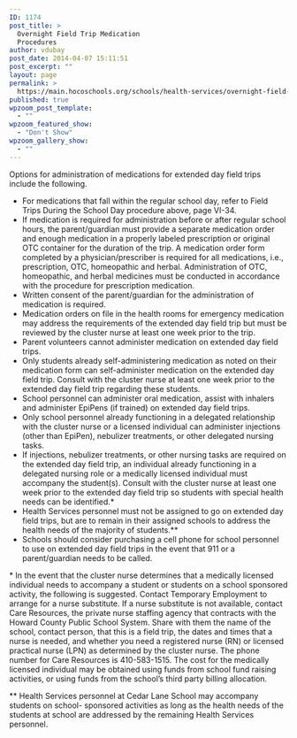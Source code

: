 ```yaml
---
ID: 1174
post_title: >
  Overnight Field Trip Medication
  Procedures
author: vdubay
post_date: 2014-04-07 15:11:51
post_excerpt: ""
layout: page
permalink: >
  https://main.hocoschools.org/schools/health-services/overnight-field-trip-medication-procedures/
published: true
wpzoom_post_template:
  - ""
wpzoom_featured_show:
  - "Don't Show"
wpzoom_gallery_show:
  - ""
---
```

<p>Options for administration of medications for extended day field trips include the following.</p>

<ul>
  <li>For medications that fall within the regular school day, refer to Field Trips During the School Day procedure above, page VI-34.</li>
  <li>If medication is required for administration before or after regular school hours, the parent/guardian must provide a separate medication order and enough medication in a properly labeled prescription or original OTC container for the duration of the trip. A medication order form completed by a physician/prescriber is required for all medications, i.e., prescription, OTC, homeopathic and herbal. Administration of OTC, homeopathic, and herbal medicines must be conducted in accordance with the procedure for prescription medication.</li>
  <li>Written consent of the parent/guardian for the administration of medication is required.</li>
  <li>Medication orders on file in the health rooms for emergency medication may address the requirements of the extended day field trip but must be reviewed by the cluster nurse at least one week prior to the trip.</li>
  <li>Parent volunteers cannot administer medication on extended day field trips.</li>
  <li>Only students already self-administering medication as noted on their medication form can self-administer medication on the extended day field trip. Consult with the cluster nurse at least one week prior to the extended day field trip regarding these students.</li>
  <li>School personnel can administer oral medication, assist with inhalers and administer EpiPens (if trained) on extended day field trips.</li>
  <li>Only school personnel already functioning in a delegated relationship with the cluster nurse or a licensed individual can administer injections (other than EpiPen), nebulizer treatments, or other delegated nursing tasks.</li>
  <li>If injections, nebulizer treatments, or other nursing tasks are required on the extended day field trip, an individual already functioning in a delegated nursing role or a medically licensed individual must accompany the student(s). Consult with the cluster nurse at least one week prior to the extended day field trip so students with special health needs can be identified.*</li>
  <li>Health Services personnel must not be assigned to go on extended day field trips, but are to remain in their assigned schools to address the health needs of the majority of students.**</li>
  <li>Schools should consider purchasing a cell phone for school personnel to use on extended day field trips in the event that 911 or a parent/guardian needs to be called.</li>
</ul>

<p>* In the event that the cluster nurse determines that a medically licensed individual needs to accompany a student or students on a school sponsored activity, the following is suggested. Contact Temporary Employment to arrange for a nurse substitute. If a nurse substitute is not available, contact Care Resources, the private nurse staffing agency that contracts with the Howard County Public School System. Share with them the name of the school, contact person, that this is a field trip, the dates and times that a nurse is needed, and whether you need a registered nurse (RN) or licensed practical nurse (LPN) as determined by the cluster nurse. The phone number for Care Resources is 410-583-1515. The cost for the medically licensed individual may be obtained using funds from school fund raising activities, or using funds from the school’s third party billing allocation.</p>

<p>** Health Services personnel at Cedar Lane School may accompany students on school- sponsored activities as long as the health needs of the students at school are addressed by the remaining Health Services personnel.</p>